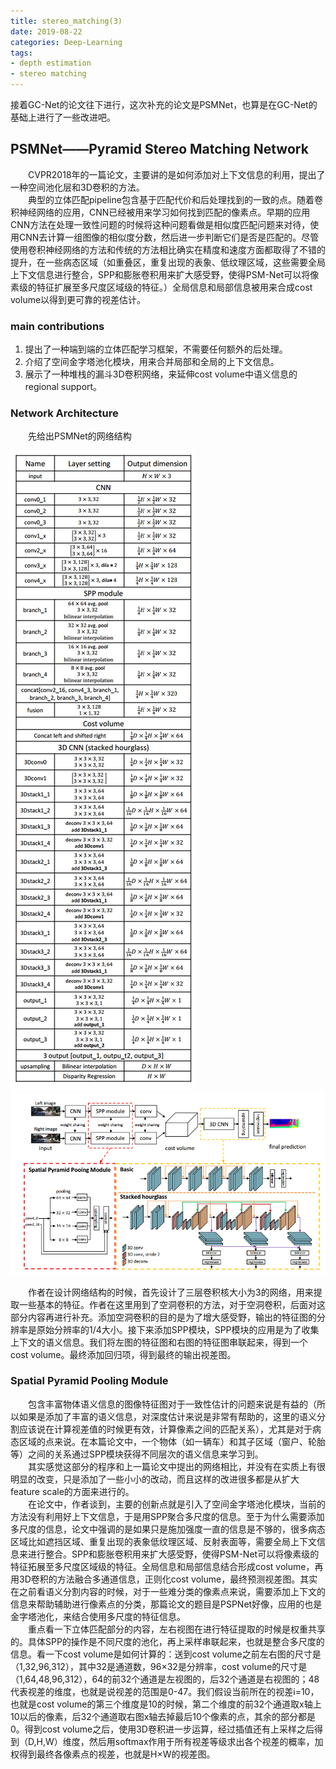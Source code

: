 ```yaml
---
title: stereo_matching(3)
date: 2019-08-22
categories: Deep-Learning
tags: 
- depth estimation
- stereo matching
---
```


接着GC-Net的论文往下进行，这次补充的论文是PSMNet，也算是在GC-Net的基础上进行了一些改进吧。

<!-- more -->

## PSMNet——Pyramid Stereo Matching Network

　　CVPR2018年的一篇论文，主要讲的是如何添加对上下文信息的利用，提出了一种空间池化层和3D卷积的方法。<br>
　　典型的立体匹配pipeline包含基于匹配代价和后处理找到的一致的点。随着卷积神经网络的应用，CNN已经被用来学习如何找到匹配的像素点。早期的应用CNN方法在处理一致性问题的时候将这种问题看做是相似度匹配问题来对待，使用CNN去计算一组图像的相似度分数，然后进一步判断它们是否是匹配的。尽管使用卷积神经网络的方法和传统的方法相比确实在精度和速度方面都取得了不错的提升，在一些病态区域（如重叠区，重复出现的表象、低纹理区域，这些需要全局上下文信息进行整合，SPP和膨胀卷积用来扩大感受野，使得PSM-Net可以将像素级的特征扩展至多尺度区域级的特征。）全局信息和局部信息被用来合成cost volume以得到更可靠的视差估计。

### main contributions

1. 提出了一种端到端的立体匹配学习框架，不需要任何额外的后处理。
2. 介绍了空间金字塔池化模块，用来合并局部和全局的上下文信息。
3. 展示了一种堆栈的漏斗3D卷积网络，来延伸cost volume中语义信息的regional support。

### Network Architecture

　　先给出PSMNet的网络结构

![](/pic/PSMNet_Architecture.png)
![](/pic/PSMNet_Architecture2.png)

　　作者在设计网络结构的时候，首先设计了三层卷积核大小为3的网络，用来提取一些基本的特征。作者在这里用到了空洞卷积的方法，对于空洞卷积，后面对这部分内容再进行补充。添加空洞卷积的目的是为了增大感受野，输出的特征图的分辨率是原始分辨率的1/4大小。接下来添加SPP模块，SPP模块的应用是为了收集上下文的语义信息。我们将左图的特征图和右图的特征图串联起来，得到一个cost volume。最终添加回归项，得到最终的输出视差图。

### Spatial Pyramid Pooling Module

　　包含丰富物体语义信息的图像特征图对于一致性估计的问题来说是有益的（所以如果是添加了丰富的语义信息，对深度估计来说是非常有帮助的，这里的语义分割应该说在计算视差值的时候更有效，计算像素之间的匹配关系），尤其是对于病态区域的点来说。在本篇论文中，一个物体（如一辆车）和其子区域（窗户、轮胎等）之间的关系通过SPP模块获得不同层次的语义信息来学习到。<br>
　　其实感觉这部分的程序和上一篇论文中提出的网络相比，并没有在实质上有很明显的改变，只是添加了一些小小的改动，而且这样的改进很多都是从扩大feature scale的方面来进行的。<br>
　　在论文中，作者谈到，主要的创新点就是引入了空间金字塔池化模块，当前的方法没有利用好上下文信息，于是用SPP聚合多尺度的信息。至于为什么需要添加多尺度的信息，论文中强调的是如果只是施加强度一直的信息是不够的，很多病态区域比如遮挡区域、重复出现的表象低纹理区域、反射表面等，需要全局上下文信息来进行整合。SPP和膨胀卷积用来扩大感受野，使得PSM-Net可以将像素级的特征拓展至多尺度区域级的特征。全局信息和局部信息结合形成cost volume，再用3D卷积的方法融合多通道信息，正则化cost volume，最终预测视差图。其实在之前看语义分割内容的时候，对于一些难分类的像素点来说，需要添加上下文的信息来帮助辅助进行像素点的分类，那篇论文的题目是PSPNet好像，应用的也是金字塔池化，来结合使用多尺度的特征信息。<br>
　　重点看一下立体匹配部分的内容，左右视图在进行特征提取的时候是权重共享的。具体SPP的操作是不同尺度的池化，再上采样串联起来，也就是整合多尺度的信息。看一下cost volume是如何计算的：送到cost volume之前左右图的尺寸是（1,32,96,312），其中32是通道数，96$\times$32是分辨率，cost volume的尺寸是（1,64,48,96,312），64的前32个通道是左视图的，后32个通道是右视图的；48代表视差的维度，也就是说视差的范围是0-47。我们假设当前所在的视差i=10，也就是cost volume的第三个维度是10的时候，第二个维度的前32个通道取x轴上10以后的像素，后32个通道取右图x轴去掉最后10个像素的点，其余的部分都是0。得到cost volume之后，使用3D卷积进一步运算，经过插值还有上采样之后得到（D,H,W）维度，然后用softmax作用于所有视差等级求出各个视差的概率，加权得到最终各像素点的视差，也就是H$\times$W的视差图。
